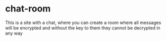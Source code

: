 # chat-room
This is a site with a chat, where you can create a room where all messages will be encrypted and without the key to them they cannot be decrypted in any way
